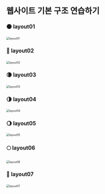 ## 웹사이트 기본 구조 연습하기

#### :new_moon: layout01

<img src="C:\Users\adminX\Desktop\Homepage-Structure\HTML-BASIC-LAYOUT\layout01.JPG" alt="layout01" style="zoom: 50%;" />



#### :new_moon_with_face: layout02

<img src="C:\Users\adminX\Desktop\Homepage-Structure\HTML-BASIC-LAYOUT\layout02.JPG" alt="layout02" style="zoom: 50%;" />



#### :waning_crescent_moon: layout03

<img src="C:\Users\adminX\Desktop\Homepage-Structure\HTML-BASIC-LAYOUT\layout03.JPG" alt="layout03" style="zoom:50%;" />



#### :last_quarter_moon: layout04

<img src="C:\Users\adminX\Desktop\Homepage-Structure\HTML-BASIC-LAYOUT\layout04.JPG" alt="layout04" style="zoom:50%;" />



#### :waning_gibbous_moon: layout05

<img src="C:\Users\adminX\Desktop\Homepage-Structure\HTML-BASIC-LAYOUT\layout05.JPG" alt="layout05" style="zoom:50%;" />



#### :full_moon: layout06

<img src="C:\Users\adminX\Desktop\Homepage-Structure\HTML-BASIC-LAYOUT\layout06.JPG" alt="layout06" style="zoom:50%;" />



#### :full_moon_with_face: layout07

<img src="C:\Users\adminX\Desktop\Homepage-Structure\HTML-BASIC-LAYOUT\layout07.JPG" alt="layout07" style="zoom:50%;" />
